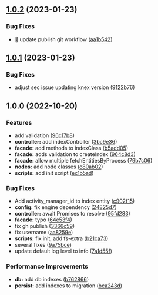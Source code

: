 ## [1.0.2](https://github.com/flow-build/indexer/compare/v1.0.1...v1.0.2) (2023-01-23)


### Bug Fixes

* :pushpin: update publish git workflow ([aa1b542](https://github.com/flow-build/indexer/commit/aa1b542c283b1a3bc1e6e1242d908f9676796be1))

## [1.0.1](https://github.com/flow-build/indexer/compare/v1.0.0...v1.0.1) (2023-01-23)


### Bug Fixes

* adjust sec issue updating knex version ([9122b76](https://github.com/flow-build/indexer/commit/9122b76a108e50b2cfa04ee745bbe1cb31f4bed0))

## 1.0.0 (2022-10-20)


### Features

* add validation ([96c17b8](https://github.com/flow-build/indexer/commit/96c17b8f8d23bda761f85b65a083bc37c80e6242))
* **controller:** add indexController ([3bc9e36](https://github.com/flow-build/indexer/commit/3bc9e36d7da9376c3ba048b72d1e8c0a27ab3ef7))
* **facade:** add methods to indexClass ([b5add05](https://github.com/flow-build/indexer/commit/b5add05ae5012039b3df1535fd060eddbda5483c))
* **facade:** adds validation to createIndex ([964c8d3](https://github.com/flow-build/indexer/commit/964c8d35dfdde24d257b935d8c62ecad784a7d7e))
* **facade:** allow multiple fetchEntitiesByProcess ([79b7c06](https://github.com/flow-build/indexer/commit/79b7c06228ae97381304e57c3658b41b0574f4dd))
* **nodes:** add node classes ([c80ab02](https://github.com/flow-build/indexer/commit/c80ab022b558e97d8df6dd4d7e2503d1c3f5c028))
* **scripts:** add init script ([ec1b5ad](https://github.com/flow-build/indexer/commit/ec1b5ad2bdfcde9b47658b8cc6e3c2eee95a77be))


### Bug Fixes

* Add activity_manager_id to index entity ([c902f15](https://github.com/flow-build/indexer/commit/c902f1520d2f09fd5fda2d00de479191455ba9d2))
* **config:** fix engine dependency ([24825d7](https://github.com/flow-build/indexer/commit/24825d7c8c75249735a729f35468dfbdbcee7f82))
* **controller:** await Promises to resolve ([95fd283](https://github.com/flow-build/indexer/commit/95fd2835c930b020a26ec4943d6b994ffc017a75))
* **facade:** typo ([64e53f4](https://github.com/flow-build/indexer/commit/64e53f43b7fe51fc92c3c300e415766ad2aa7942))
* fix gh publish ([3366c59](https://github.com/flow-build/indexer/commit/3366c5927932ffb7b43bee7b0fb4e44c800ad1a2))
* fix username ([aa8259e](https://github.com/flow-build/indexer/commit/aa8259eeda3afcf8d4a40bcba9768546018437fe))
* **scripts:** fix init, add fs-extra ([b21ca73](https://github.com/flow-build/indexer/commit/b21ca739ba22cf7884dd65d861e2f81496cd1ef4))
* several fixes ([9a75bce](https://github.com/flow-build/indexer/commit/9a75bcef7a3c5dd25749b4ee3e53c4dc90c566be))
* update default log level to info ([7a1d55f](https://github.com/flow-build/indexer/commit/7a1d55f036d5624ea549f0aca3b34384892757fb))


### Performance Improvements

* **db:** add db indexes ([b762866](https://github.com/flow-build/indexer/commit/b762866869b45ff5b6ab43544d1592e9a3b8b5ea))
* **persist:** add indexes to migration ([bca243d](https://github.com/flow-build/indexer/commit/bca243d66e27cea96b3a59ad74c1ab4dc81f2a26))
